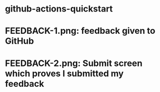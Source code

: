 # github-actions-quickstart

# FEEDBACK-1.png: feedback given to GitHub
# FEEDBACK-2.png: Submit screen which proves I submitted my feedback